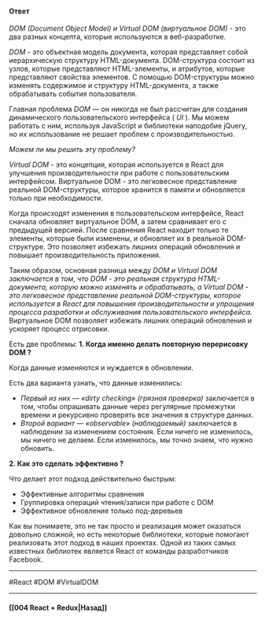 #### Ответ

*DOM (Document Object Model) и Virtual DOM (виртуальное DOM)* - это два разных концепта, которые используются в веб-разработке.

*DOM* - это объектная модель документа, которая представляет собой иерархическую структуру HTML-документа. DOM-структура состоит из узлов, которые представляют HTML-элементы, и атрибутов, которые представляют свойства элементов. С помощью DOM-структуры можно изменять содержимое и структуру HTML-документа, а также обрабатывать события пользователя.

Главная проблема *DOM* — он никогда не был рассчитан для создания динамического пользовательского интерфейса ( *UI* ). Мы можем работать с ним, используя JavaScript и библиотеки наподобие jQuery, но их использование не решает проблем с производительностью.

*Можем ли мы решить эту проблему?*

*Virtual DOM* - это концепция, которая используется в React для улучшения производительности при работе с пользовательским интерфейсом. Виртуальное DOM - это легковесное представление реальной DOM-структуры, которое хранится в памяти и обновляется только при необходимости.

Когда происходят изменения в пользовательском интерфейсе, React сначала обновляет виртуальное DOM, а затем сравнивает его с предыдущей версией. После сравнения React находит только те элементы, которые были изменены, и обновляет их в реальной DOM-структуре. Это позволяет избежать лишних операций обновления и повышает производительность приложения.

Таким образом, основная разница между *DOM и Virtual DOM заключается в том, что DOM - это реальная структура HTML-документа, которую можно изменять и обрабатывать, а Virtual DOM - это легковесное представление реальной DOM-структуры, которое используется в React для повышения производительности и упрощения процесса разработки и обслуживания пользовательского интерфейса.* Виртуальное DOM позволяет избежать лишних операций обновления и ускоряет процесс отрисовки.

Есть две проблемы: 
**1. Когда именно делать повторную перерисовку DOM ?**

Когда данные изменяются и нуждается в обновлении.  

Есть два варианта узнать, что данные изменились:  
-   *Первый из них — «dirty checking» (грязная проверка)* заключается в том, чтобы опрашивать данные через регулярные промежутки времени и рекурсивно проверять все значения в структуре данных.
-   *Второй вариант — «observable» (наблюдаемый)* заключается в наблюдении за изменением состояния. Если ничего не изменилось, мы ничего не делаем. Если изменилось, мы точно знаем, что нужно обновить.

**2. Как это сделать эффективно ?**

Что делает этот подход действительно быстрым:  
-   Эффективные алгоритмы сравнения
-   Группировка операций чтения/записи при работе с DOM
-   Эффективное обновление только под-деревьев

Как вы понимаете, это не так просто и реализация может оказаться довольно сложной, но есть некоторые библиотеки, которые помогают реализовать этот подход в наших проектах.  Одной из таких самых известных библиотек является React от команды разработчиков Facebook.  

____
#React #DOM #VirtualDOM 

____

#### [[004 React + Redux|Назад]]
